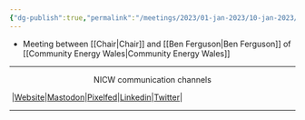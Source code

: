 ```yaml
---
{"dg-publish":true,"permalink":"/meetings/2023/01-jan-2023/10-jan-2023/"}
---
```



- Meeting between [[Chair\|Chair]] and [[Ben Ferguson\|Ben Ferguson]] of [[Community Energy Wales\|Community Energy Wales]]



***
<p style="text-align: center;">NICW communication channels</p>

󠁧 |[Website](https://nationalinfrastructurecommission.wales)|[Mastodon](https://toot.wales/@NICW)|[Pixelfed](https://pix.toot.wales/NICW)|[Linkedin](https://www.linkedin.com/company/26268509/)|[Twitter](https://twitter.com/InfraCommCymru)|
***
